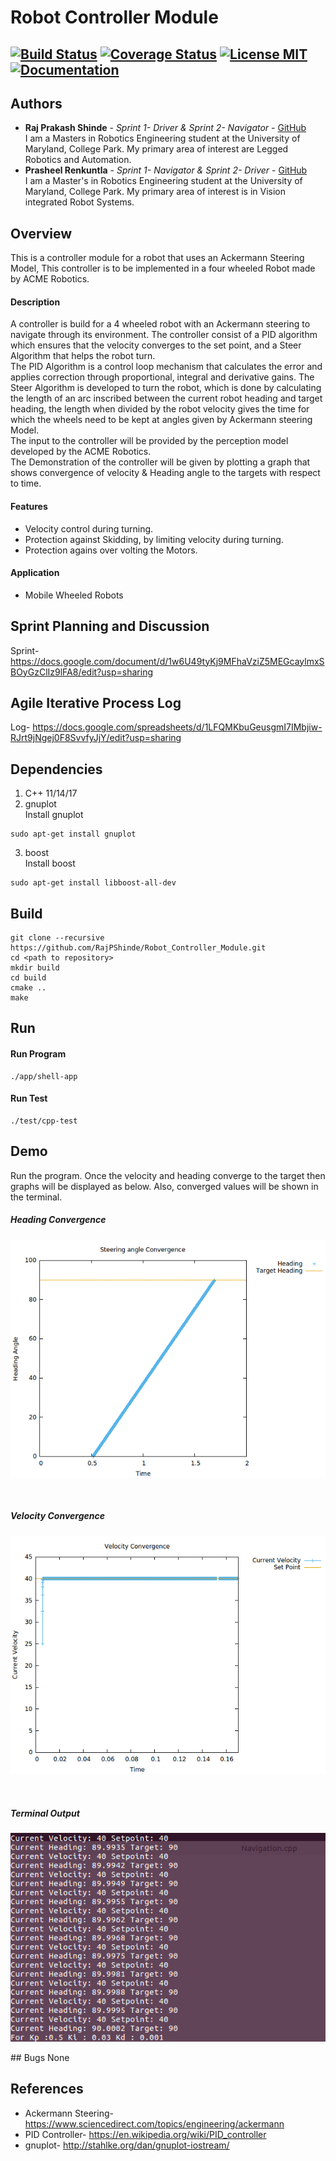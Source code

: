 # Robot Controller Module
[![Build Status](https://travis-ci.org/RajPShinde/Robot_Controller_Module.svg?branch=master)](https://travis-ci.org/RajPShinde/Robot_Controller_Module)
[![Coverage Status](https://coveralls.io/repos/github/RajPShinde/Robot_Controller_Module/badge.svg?branch=master)](https://coveralls.io/github/RajPShinde/Robot_Controller_Module?branch=master)
[![License MIT](https://img.shields.io/badge/License-MIT-brightgreen.svg)](https://github.com/RajPShinde/Robot_Controller_Module/blob/master/LICENSE)
[![Documentation](https://img.shields.io/badge/docs-generated-brightgreen.svg)](https://github.com/RajPShinde/Robot_Controller_Module/tree/master/docs)
---

## Authors

* **Raj Prakash Shinde** - *Sprint 1- Driver & Sprint 2- Navigator* - [GitHub](https://github.com/RajPShinde)
<br>I am a Masters in Robotics Engineering student at the University of Maryland, College Park. My primary area of interest are Legged Robotics and Automation. 
* **Prasheel Renkuntla** - *Sprint 1- Navigator & Sprint 2- Driver* - [GitHub](https://github.com/Prasheel24)
<br>I am a Master's in Robotics Engineering student at the University of Maryland, College Park. My primary area of interest is in Vision integrated Robot Systems.

## Overview
This is a controller module for a robot that uses an Ackermann Steering Model, This controller is to be implemented in a four wheeled Robot made by ACME Robotics.

#### Description
A controller is build for a 4 wheeled robot with an Ackermann steering to navigate through its environment. The controller consist of a PID algorithm which  ensures that the velocity converges to the set point, and a Steer Algorithm that helps the robot turn.
<br>The PID Algorithm is a control loop mechanism that calculates the error and applies correction through proportional, integral and derivative gains. The Steer Algorithm is developed to turn the robot, which is done by calculating the length of an arc inscribed between the current robot heading and target heading, the length when divided by the robot velocity gives the time for which the wheels need to be kept at angles given by Ackermann steering Model.
<br>The input to the controller will be provided by the perception model developed by the ACME Robotics.
<br>The Demonstration of the controller will be given by plotting a graph that shows convergence of velocity & Heading angle to the targets with respect to time.

#### Features
* Velocity control during turning.
* Protection against Skidding, by limiting velocity during turning.
* Protection agains over volting the Motors.

#### Application
* Mobile Wheeled Robots

## Sprint Planning and Discussion
Sprint- https://docs.google.com/document/d/1w6U49tyKj9MFhaVziZ5MEGcaylmxSBOyGzClIz9lFA8/edit?usp=sharing

## Agile Iterative Process Log
Log- https://docs.google.com/spreadsheets/d/1LFQMKbuGeusgmI7IMbjiw-RJrt9jNgej0F8SvvfyJjY/edit?usp=sharing

## Dependencies
1. C++ 11/14/17
2. gnuplot
<br>Install gnuplot
```
sudo apt-get install gnuplot
```
3. boost
<br>Install boost
```
sudo apt-get install libboost-all-dev
```

## Build
```
git clone --recursive https://github.com/RajPShinde/Robot_Controller_Module.git
cd <path to repository>
mkdir build
cd build
cmake ..
make
```
## Run
#### Run Program
```
./app/shell-app
```
#### Run Test
```
./test/cpp-test
```
## Demo
Run the program. Once the velocity and heading converge to the target then graphs will be displayed as below. Also, converged values will be shown in the terminal.

<p align="center">
<h5> Heading Convergence</h5>
<img src="/output/HeadingConvergence.png">
</p>
</br>
<p align="center">
<h5> Velocity Convergence</h5>
<img src="/output/VelocityConvergence.png">
</p>
</br>
<p align="center">
<h5> Terminal Output</h5>
<img src="/output/TerminalOutput.png">
</p>
## Bugs
None

## References
* Ackermann Steering- https://www.sciencedirect.com/topics/engineering/ackermann
* PID Controller- https://en.wikipedia.org/wiki/PID_controller
* gnuplot- http://stahlke.org/dan/gnuplot-iostream/

